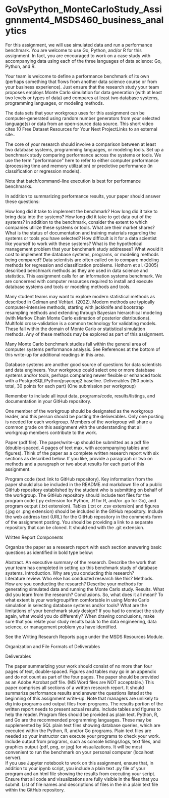 # GoVsPython_MonteCarloStudy_Assignnment4_MSDS460_business_analytics



For this assignment, we will use simulated data and run a performance benchmark. You are welcome to use Go, Python, and/or R for this assignment. In fact, you are encouraged to work on a case study with accompanying data using each of the three languages of data science: Go, Python, and R.

Your team is welcome to define a performance benchmark of its own (perhaps something that flows from another data science course or from your business experience). Just ensure that the research study your team proposes employs Monte Carlo simulation for data generation (with at least two levels or types of data) and compares at least two database systems, programming languages, or modeling methods.

The data sets that your workgroup uses for this assignment can be computer-generated using random number generators from your selected language(s) or data from an open-source data source. This short video cites 10 Free Dataset Resources for Your Next ProjectLinks to an external site..

The core of your research should involve a comparison between at least two database systems, programming languages, or modeling tools. Set up a benchmark study comparing performance across the systems or tools.  We use the term "performance" here to refer to either computer performance (processing time and memory utilization) or predictive performance (in classification or regression models).

Note that batch/command-line execution is best for performance benchmarks. 

In addition to summarizing performance results, your paper should answer these questions:

How long did it take to implement the benchmark?
How long did it take to bring data into the systems? 
How long did it take to get data out of the systems?
In addition to the benchmark, consider the extent to which companies utilize these systems or tools. What are their market shares? What is the status of documentation and training materials regarding the systems or tools you have selected? 
How difficult is it for a data scientist like yourself to work with these systems?
What is the hypothetical management problem that your benchmark study addresses?
What would it cost to implement the database systems, programs, or modeling methods being compared?
Data scientists are often called on to compare modeling methods for regression and classification problems. Hothorn et al. (2005) described benchmark methods as they are used in data science and statistics. This assignment calls for an information systems benchmark. We are concerned with computer resources required to install and execute database systems and tools or modeling methods and tools.

Many student teams may want to explore modern statistical methods as described in Gelman and Vehtari. (2022). Modern methods are typically computer-intensive methods, starting with jackknife and bootstrap resampling methods and extending through Bayesian hierarchical modeling (with Markov Chain Monte Carlo estimation of posterior distributions). Multifold cross-validation is a common technology for validating models. These fall within the domain of Monte Carlo or statistical simulation methods. Any of these methods may be explored as part of this assignment.

Many Monte Carlo benchmark studies fall within the general area of computer systems performance analysis. See References at the bottom of this write-up for additional readings in this area. 

Database systems are another good source of questions for data scientists and data engineers. Your workgroup could select one or more database systems and/or tools, perhaps comparing newer flexible or enhanced tools with a PostgreSQL/Python/psycopg2 baseline.
Deliverables (150 points total, 30 points for each part) (One submission per workgroup)

Remember to include all input data, programs/code, results/listings, and documentation in your GitHub repository.

One member of the workgroup should be designated as the workgroup leader, and this person should be posting the deliverables. Only one posting is needed for each workgroup. Members of the workgroup will share a common grade on this assignment with the understanding that all workgroup members contribute to the work.

Paper (pdf file). The paper/write-up should be submitted as a pdf file (double-spaced, 4 pages of text max, with accompanying tables and figures). Think of the paper as a complete written research report with six sections as described below. If you like, provide a paragraph or two on methods and a paragraph or two about results for each part of this assignment. 

Program code (text link to GitHub repository). Key information from the paper should also be included in the README.md markdown file of a public GitHub repository established by the student who is submitting on behalf of the workgroup.  The GitHub repository should include text files for the program code (.py extension for Python, .R for R, and/or .go for Go), and program output (.txt extension). Tables (.txt or .csv extension) and figures (.jpg or .png extension) should be included in the GitHub repository. Include the web address text (URL) for the GitHub repository in the comments form of the assignment posting.  You should be providing a link to a separate repository that can be cloned. It should end with the .git extension.

Written Report Components

Organize the paper as a research report with each section answering basic questions as identified in bold type below:

Abstract. An executive summary of the research. Describe the work that your team has completed in setting up this benchmark study of database systems.
Introduction. Why are you conducting this research?  
Literature review. Who else has conducted research like this? 
Methods. How are you conducting the research? Describe your methods for generating simulated data and running the Monte Carlo study.
Results. What did you learn from the research?
Conclusions. So, what does it all mean?  To what extent is your workgroup/firm comfortable in using Monte Carlo simulation in selecting database systems and/or tools?  What are the limitations of your benchmark study design? If you had to conduct the study again, what would you do differently?
When drawing conclusions, make sure that you relate your study results back to the data engineering, data science, or management problem you have identified. 

See the Writing Research Reports page under the MSDS Resources Module. 

Organization and File Formats of Deliverables

Deliverables

The paper summarizing your work should consist of no more than four pages of text, double-spaced. Figures and tables may go in an appendix and do not count as part of the four pages. The paper should be provided as an Adobe Acrobat pdf file. (MS Word files are NOT acceptable.) This paper comprises all sections of a written research report. It should summarize performance results and answer the questions listed at the beginning of this assignment write-up.  Note that managers are unlikely to dig into programs and output files from programs. The results portion of the written report needs to present actual results. Include tables and figures to help the reader.
Program files should be provided as plain text. Python, R, and Go are the recommended programming languages. These may be supplemented by SQL plain text files showing database queries, which are executed within the Python, R, and/or Go programs. Plain text files are needed so your instructor can execute your programs to check your work.
Include output from programs, such as console listings/logs, text files, and graphics output (pdf, png, or jpg) for visualizations. 
It will be most convenient to run the benchmark on your personal computer (localhost server).  
If you use Jupyter notebook to work on this assignment, ensure that, in addition to your ipynb script, you include a plain text .py file of your program and an html file showing the results from executing your script. Ensure that all code and visualizations are fully visible in the files that you submit.
List of file names and descriptions of files in the in a plain text file within the GitHub repository.
